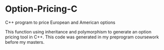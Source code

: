 # Option-Pricing-C
C++ program to price European and American options 

This function using inheritance and polymorphism to generate an option pricing tool in C++. This code was generated in my preprogram coursework before my masters.

